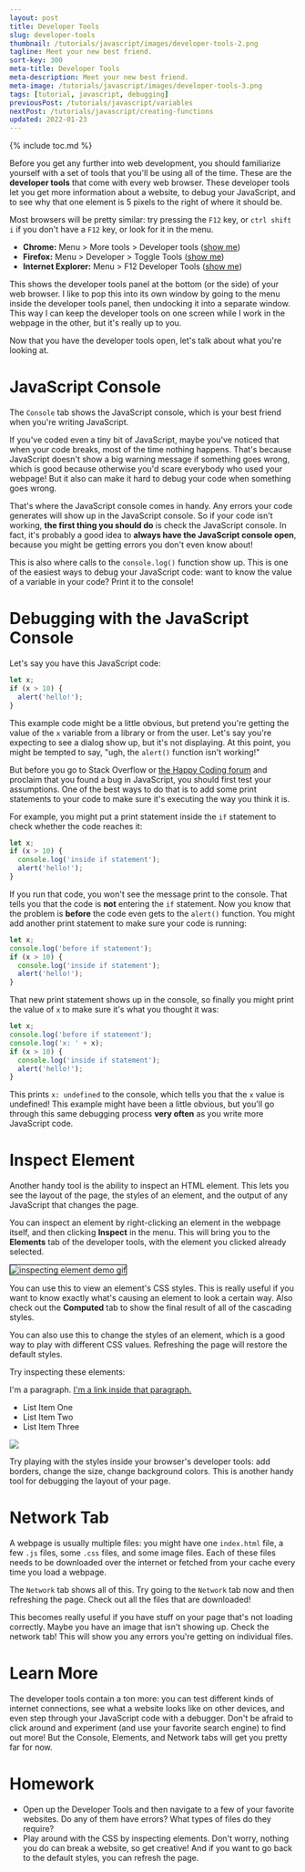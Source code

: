 ```yaml
---
layout: post
title: Developer Tools
slug: developer-tools
thumbnail: /tutorials/javascript/images/developer-tools-2.png
tagline: Meet your new best friend.
sort-key: 300
meta-title: Developer Tools
meta-description: Meet your new best friend.
meta-image: /tutorials/javascript/images/developer-tools-3.png
tags: [tutorial, javascript, debugging]
previousPost: /tutorials/javascript/variables
nextPost: /tutorials/javascript/creating-functions
updated: 2022-01-23
---
```


{% include toc.md %}

Before you get any further into web development, you should familiarize yourself with a set of tools that you'll be using all of the time. These are the **developer tools** that come with every web browser. These developer tools let you get more information about a website, to debug your JavaScript, and to see why that one element is 5 pixels to the right of where it should be.

Most browsers will be pretty similar: try pressing the `F12` key, or `ctrl shift i` if you don't have a `F12` key, or look for it in the menu.

- **Chrome:** Menu > More tools > Developer tools ([show me](/tutorials/javascript/images/developer-tools-chrome-1.gif))
- **Firefox:** Menu > Developer > Toggle Tools ([show me](/tutorials/javascript/images/developer-tools-firefox-1.gif))
- **Internet Explorer:** Menu > F12 Developer Tools ([show me](/tutorials/javascript/images/developer-tools-edge-1.gif))

This shows the developer tools panel at the bottom (or the side) of your web browser. I like to pop this into its own window by going to the menu inside the developer tools panel, then undocking it into a separate window. This way I can keep the developer tools on one screen while I work in the webpage in the other, but it's really up to you.

Now that you have the developer tools open, let's talk about what you're looking at.

# JavaScript Console

The `Console` tab shows the JavaScript console, which is your best friend when you're writing JavaScript.

If you've coded even a tiny bit of JavaScript, maybe you've noticed that when your code breaks, most of the time nothing happens. That's because JavaScript doesn't show a big warning message if something goes wrong, which is good because otherwise you'd scare everybody who used your webpage! But it also can make it hard to debug your code when something goes wrong.

That's where the JavaScript console comes in handy. Any errors your code generates will show up in the JavaScript console. So if your code isn't working, **the first thing you should do** is check the JavaScript console. In fact, it's probably a good idea to **always have the JavaScript console open**, because you might be getting errors you don't even know about!

This is also where calls to the `console.log()` function show up. This is one of the easiest ways to debug your JavaScript code: want to know the value of a variable in your code? Print it to the console!

# Debugging with the JavaScript Console

Let's say you have this JavaScript code:

```javascript
let x;
if (x > 10) {
  alert('hello!');
}
```

This example code might be a little obvious, but pretend you're getting the value of the `x` variable from a library or from the user. Let's say you're expecting to see a dialog show up, but it's not displaying. At this point, you might be tempted to say, "ugh, the `alert()` function isn't working!"

But before you go to Stack Overflow or [the Happy Coding forum](http://forum.HappyCoding.io) and proclaim that you found a bug in JavaScript, you should first test your assumptions. One of the best ways to do that is to add some print statements to your code to make sure it's executing the way you think it is.

For example, you might put a print statement inside the `if` statement to check whether the code reaches it:

```javascript
let x;
if (x > 10) {
  console.log('inside if statement');
  alert('hello!');
}
```

If you run that code, you won't see the message print to the console. That tells you that the code is **not** entering the `if` statement. Now you know that the problem is **before** the code even gets to the `alert()` function. You might add another print statement to make sure your code is running:

```javascript
let x;
console.log('before if statement');
if (x > 10) {
  console.log('inside if statement');
  alert('hello!');
}
```

That new print statement shows up in the console, so finally you might print the value of `x` to make sure it's what you thought it was:

```javascript
let x;
console.log('before if statement');
console.log('x: ' + x);
if (x > 10) {
  console.log('inside if statement');
  alert('hello!');
}
```

This prints `x: undefined` to the console, which tells you that the `x` value is undefined! This example might have been a little obvious, but you'll go through this same debugging process **very often** as you write more JavaScript code.

# Inspect Element

Another handy tool is the ability to inspect an HTML element. This lets you see the layout of the page, the styles of an element, and the output of any JavaScript that changes the page.

You can inspect an element by right-clicking an element in the webpage itself, and then clicking **Inspect** in the menu. This will bring you to the **Elements** tab of the developer tools, with the element you clicked already selected.

<img alt="inspecting element demo gif" src="/tutorials/javascript/images/developer-tools-1.gif" style="border:thin solid black;" />

You can use this to view an element's CSS styles. This is really useful if you want to know exactly what's causing an element to look a certain way. Also check out the **Computed** tab to show the final result of all of the cascading styles.

You can also use this to change the styles of an element, which is a good way to play with different CSS values. Refreshing the page will restore the default styles.

Try inspecting these elements:

<p>I'm a paragraph. <a href=".">I'm a link inside that paragraph.</a></p>

<ul>
	<li>List Item One</li>
	<li>List Item Two</li>
	<li>List Item Three</li>
</ul>

<img src="/images/random-walkers-1.png" />

Try playing with the styles inside your browser's developer tools: add borders, change the size, change background colors. This is another handy tool for debugging the layout of your page.

# Network Tab

A webpage is usually multiple files: you might have one `index.html` file, a few `.js` files, some `.css` files, and some image files. Each of these files needs to be downloaded over the internet or fetched from your cache every time you load a webpage.

The `Network` tab shows all of this. Try going to the `Network` tab now and then refreshing the page. Check out all the files that are downloaded!

This becomes really useful if you have stuff on your page that's not loading correctly. Maybe you have an image that isn't showing up. Check the network tab! This will show you any errors you're getting on individual files.

# Learn More

The developer tools contain a ton more: you can test different kinds of internet connections, see what a website looks like on other devices, and even step through your JavaScript code with a debugger. Don't be afraid to click around and experiment (and use your favorite search engine) to find out more! But the Console, Elements, and Network tabs will get you pretty far for now.

# Homework

- Open up the Developer Tools and then navigate to a few of your favorite websites. Do any of them have errors? What types of files do they require?
- Play around with the CSS by inspecting elements. Don't worry, nothing you do can break a website, so get creative! And if you want to go back to the default styles, you can refresh the page.
